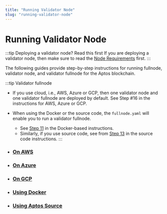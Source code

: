 ```yaml
---
title: "Running Validator Node"
slug: "running-validator-node"
---
```


# Running Validator Node

:::tip Deploying a validator node? Read this first
If you are deploying a validator node, then make sure to read the [Node Requirements](../node-requirements) first.
:::

The following guides provide step-by-step instructions for running fullnode, validator node, and validator fullnode for the Aptos blockchain. 

:::tip Validator fullnode
- If you use cloud, i.e., AWS, Azure or GCP, then one validator node and one validator fullnode are deployed by default. See Step #16 in the instructions for AWS, Azure or GCP. 
- When using the Docker or the source code, the `fullnode.yaml` will enable you to run a validator fullnode. 
  - See [Step 11](run-validator-node-using-docker#docker-vfn) in the Docker-based instructions. 
  - Similarly, if you use source code, see from [Step 13](run-validator-node-using-source#source-code-vfn) in the source code instructions. 
:::

- ### [On AWS](run-validator-node-using-aws)
- ### [On Azure](run-validator-node-using-azure)
- ### [On GCP](run-validator-node-using-gcp)
- ### [Using Docker](run-validator-node-using-docker)
- ### [Using Aptos Source](run-validator-node-using-source)